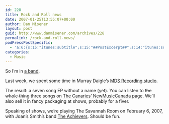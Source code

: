 ```yaml
---
id: 228
title: Rock and Roll news
date: 2007-01-25T13:55:07+00:00
author: Dan Misener
layout: post
guid: http://www.danmisener.com/archives/228
permalink: /rock-and-roll-news/
podPressPostSpecific:
  - 'a:6:{s:15:"itunes:subtitle";s:15:"##PostExcerpt##";s:14:"itunes:summary";s:15:"##PostExcerpt##";s:15:"itunes:keywords";s:17:"##WordPressCats##";s:13:"itunes:author";s:10:"##Global##";s:15:"itunes:explicit";s:7:"Default";s:12:"itunes:block";s:7:"Default";}'
categories:
  - Music
---
```

So I&#8217;m in [a band](http://www.thecanaries.ca).

Last week, we spent some time in Murray Daigle&#8217;s [MDS Recording studio](http://www.mdsrecording.com/).

The result: a seven song EP without a name (yet). You can listen to <strike>the whole thing</strike> three songs on [The Canaries&#8217; NewMusicCanada page](http://radio3.cbc.ca/bands/The-Canaries). We&#8217;ll also sell it in fancy packaging at shows, probably for a fiver.

Speaking of shows, we&#8217;re playing The Savannah Room on February 6, 2007, with Joan&#8217;s Smith&#8217;s band [The Achievers](http://www.myspace.com/theachieversachieve). Should be fun.
